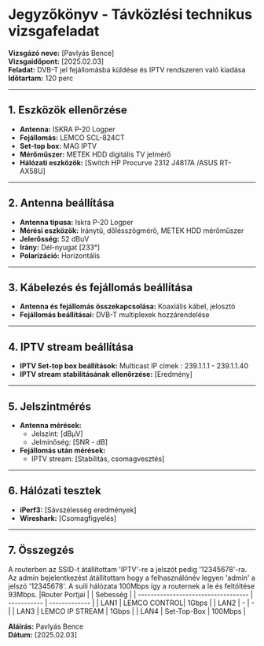 # Jegyzőkönyv - Távközlési technikus vizsgafeladat

**Vizsgázó neve:** [Pavlyás Bence]  
**Vizsgaidőpont:** [2025.02.03]  
**Feladat:** DVB-T jel fejállomásba küldése és IPTV rendszeren való kiadása  
**Időtartam:** 120 perc

---

## 1. Eszközök ellenőrzése
- **Antenna:** ISKRA P-20 Logper
- **Fejállomás:** LEMCO SCL-824CT
- **Set-top box:** MAG IPTV
- **Mérőműszer:** METEK HDD digitális TV jelmérő
- **Hálózati eszközök:** [Switch HP Procurve 2312 J4817A /ASUS RT-AX58U]

---

## 2. Antenna beállítása
- **Antenna típusa:** Iskra P-20 Logper
- **Mérési eszközök:** Iránytű, dőlésszögmérő, METEK HDD mérőműszer
- **Jelerősség:** 52 dBuV  
- **Irány:** Dél-nyugat [233°]  
- **Polarizáció:** Horizontális

---

## 3. Kábelezés és fejállomás beállítása
- **Antenna és fejállomás összekapcsolása:** Koaxiális kábel, jelosztó
- **Fejállomás beállításai:** DVB-T multiplexek hozzárendelése

---

## 4. IPTV stream beállítása
- **IPTV Set-top box beállítások:** Multicast IP címek : 239.1.1.1 - 239.1.1.40
- **IPTV stream stabilitásának ellenőrzése:** [Eredmény]

---

## 5. Jelszintmérés
- **Antenna mérések:**  
  - Jelszint: [dBμV]
  - Jelminőség: [SNR - dB]
- **Fejállomás után mérések:**  
  - IPTV stream: [Stabilitás, csomagvesztés]

---

## 6. Hálózati tesztek
- **iPerf3:** [Sávszélesség eredmények]
- **Wireshark:** [Csomagfigyelés]

---

## 7. Összegzés
A routerben az SSID-t átállítottam 'IPTV'-re a jelszót pedig '12345678'-ra.
Az admin bejelentkezést átállítottam hogy a felhasználónév legyen 'admin' a jelszó '12345678'.
A suili hálózata 100Mbps így a routernek a le és feltöltése 93Mbps.
|Router Portjai                       |        | Sebesség |
| ----------------------------------- | ----------- | ------------- |
| LAN1                                | LEMCO CONTROL| 1Gbps        |
| LAN2                                | -           | -             |
| LAN3                                | LEMCO IP STREAM | 1Gbps     |
| LAN4                                | Set-Top-Box  | 100Mbps      |



**Aláírás:** Pavlyás Bence  
**Dátum:** [2025.02.03]

